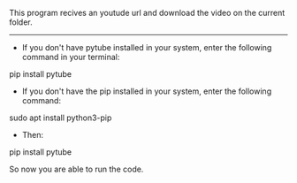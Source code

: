 This program recives an youtude url and download the video on the current folder.


--------------------------------------------------------------------------------

- If you don't have pytube installed in your system, enter the following command in your terminal:

pip install pytube

- If you don't have the pip installed in your system, enter the following command:

sudo apt install python3-pip

- Then:

pip install pytube

So now you are able to run the code.
